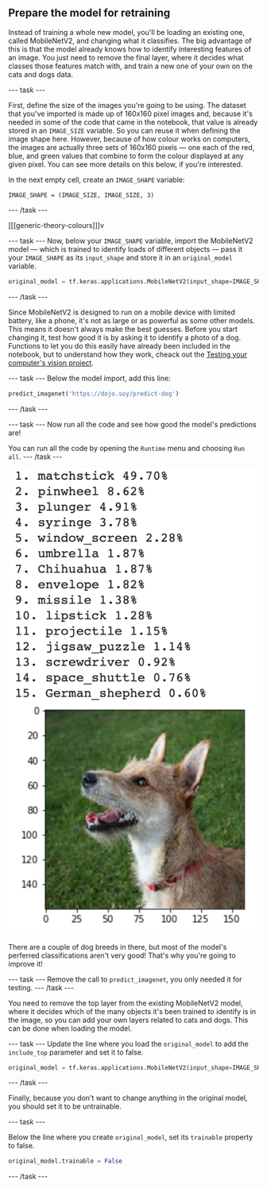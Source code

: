 ## Prepare the model for retraining

Instead of training a whole new model, you'll be loading an existing one, called MobileNetV2, and changing what it classifies. The big advantage of this is that the model already knows how to identify interesting features of an image. You just need to remove the final layer, where it decides what classes those features match with, and train a new one of your own on the cats and dogs data.

--- task ---

First, define the size of the images you're going to be using. The dataset that you've imported is made up of 160x160 pixel images and, because it's needed in some of the code that came in the notebook, that value is already stored in an `IMAGE_SIZE` variable. So you can reuse it when defining the image shape here. However, because of how colour works on computers, the images are actually three sets of 160x160 pixels — one each of the red, blue, and green values that combine to form the colour displayed at any given pixel. You can see more details on this below, if you're interested.

In the next empty cell, create an `IMAGE_SHAPE` variable:

```python3
IMAGE_SHAPE = (IMAGE_SIZE, IMAGE_SIZE, 3)
```

--- /task ---

[[[generic-theory-colours]]]v

--- task ---
Now, below your `IMAGE_SHAPE` variable, import the MobileNetV2 model — which is trained to identify loads of different objects — pass it your `IMAGE_SHAPE` as its `input_shape` and store it in an `original_model` variable.

```python
original_model = tf.keras.applications.MobileNetV2(input_shape=IMAGE_SHAPE)
```
--- /task ---

Since MobileNetV2 is designed to run on a mobile device with limited battery, like a phone, it's not as large or as powerful as some other models. This means it doesn't always make the best guesses. Before you start changing it, test how good it is by asking it to identify a photo of a dog. Functions to let you do this easily have already been included in the notebook, but to understand how they work, cheack out the [Testing your computer's vision project](#).

--- task ---
Below the model import, add this line:

```python
predict_imagenet('https://dojo.soy/predict-dog')
```

--- /task ---

--- task ---
Now run all the code and see how good the model's predictions are!

You can run all the code by opening the `Runtime` menu and choosing `Run all`.
--- /task ---

![The 'File' menu in Google Colab, with 'Save a copy in Drive' highlighted.](images/dog_prediction_original.png)

There are a couple of dog breeds in there, but most of the model's perferred classifications aren't very good! That's why you're going to improve it!

--- task ---
Remove the call to `predict_imagenet`, you only needed it for testing.
--- /task ---

You need to remove the top layer from the existing MobileNetV2 model, where it decides which of the many objects it's been trained to identify is in the image, so you can add your own layers related to cats and dogs. This can be done when loading the model.

--- task ---
Update the line where you load the `original_model` to add the `include_top` parameter and set it to false.

```python
original_model = tf.keras.applications.MobileNetV2(input_shape=IMAGE_SHAPE, include_top=False)
```
--- /task ---

Finally, because you don't want to change anything in the original model, you should set it to be untrainable.

--- task ---

Below the line where you create `original_model`, set its `trainable` property to false.

```python
original_model.trainable = False
```

--- /task ---
